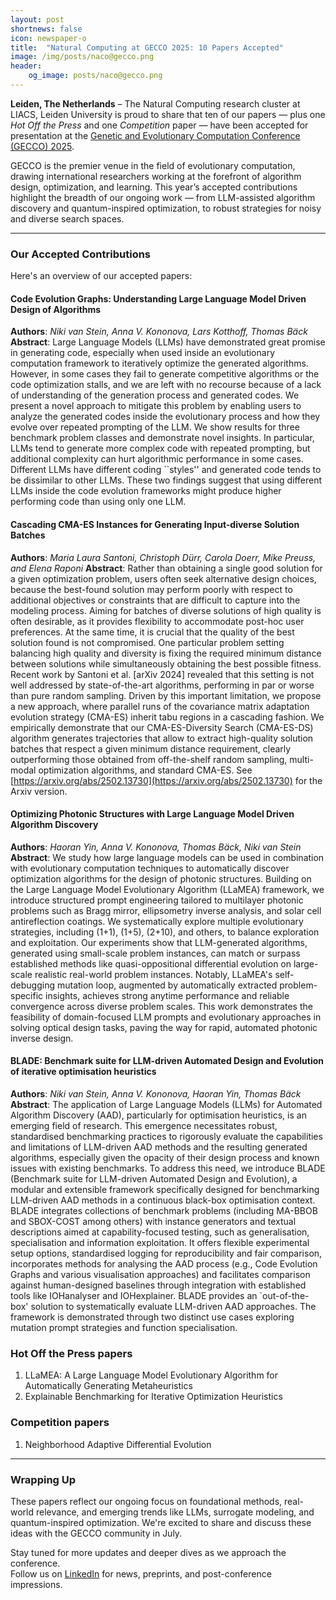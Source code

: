 ```yaml
---
layout: post
shortnews: false
icon: newspaper-o
title:  "Natural Computing at GECCO 2025: 10 Papers Accepted"
image: /img/posts/naco@gecco.png
header:
    og_image: posts/naco@gecco.png
---
```


**Leiden, The Netherlands** – The Natural Computing research cluster at LIACS, Leiden University is proud to share that ten of our papers — plus one *Hot Off the Press* and one *Competition* paper — have been accepted for presentation at the [Genetic and Evolutionary Computation Conference (GECCO) 2025](https://gecco-2025.sigevo.org/HomePage).

GECCO is the premier venue in the field of evolutionary computation, drawing international researchers working at the forefront of algorithm design, optimization, and learning. This year’s accepted contributions highlight the breadth of our ongoing work — from LLM-assisted algorithm discovery and quantum-inspired optimization, to robust strategies for noisy and diverse search spaces.

---

### Our Accepted Contributions

Here's an overview of our accepted papers:


#### Code Evolution Graphs: Understanding Large Language Model Driven Design of Algorithms

**Authors**: _Niki van Stein, Anna V. Kononova, Lars Kotthoff, Thomas Bäck_
**Abstract**: Large Language Models (LLMs) have demonstrated great promise in generating code, especially when used inside an evolutionary computation framework to iteratively optimize the generated algorithms. However, in some cases they fail to generate competitive algorithms or the code optimization stalls, and we are left with no recourse because of a lack of understanding of the generation process and generated codes. We present a novel approach to mitigate this problem by enabling users to analyze the generated codes inside the evolutionary process and how they evolve over repeated prompting of the LLM. We show results for three benchmark problem classes and demonstrate novel insights. In particular, LLMs tend to generate more complex code with repeated prompting, but additional complexity can hurt algorithmic performance in some cases. Different LLMs have different coding ``styles'' and generated code tends to be dissimilar to other LLMs. These two findings suggest that using different LLMs inside the code evolution frameworks might produce higher performing code than using only one LLM.

#### Cascading CMA-ES Instances for Generating Input-diverse Solution Batches

**Authors**: _Maria Laura Santoni, Christoph Dürr, Carola Doerr, Mike Preuss, and Elena Raponi_
**Abstract**: Rather than obtaining a single good solution for a given optimization problem, users often seek alternative design choices, because the best-found solution may perform poorly with respect to additional objectives or constraints that are difficult to capture into the modeling process.
Aiming for batches of diverse solutions of high quality is often desirable, as it provides flexibility to accommodate post-hoc user preferences. At the same time, it is crucial that the quality of the best solution found is not compromised.
One particular problem setting balancing high quality and diversity is fixing the required minimum distance between solutions while simultaneously obtaining the best possible fitness.
Recent work by Santoni et al. [arXiv 2024] revealed that this setting is not well addressed by state-of-the-art algorithms, performing in par or worse than pure random sampling.
Driven by this important limitation, we propose a new approach, where parallel runs of the covariance matrix adaptation evolution strategy (CMA-ES) inherit tabu regions in a cascading fashion.
We empirically demonstrate that our CMA-ES-Diversity Search (CMA-ES-DS) algorithm generates trajectories that allow to extract high-quality solution batches that respect a given minimum distance requirement, clearly outperforming those obtained from off-the-shelf random sampling, multi-modal optimization algorithms, and standard CMA-ES.
See [https://arxiv.org/abs/2502.13730](https://arxiv.org/abs/2502.13730) for the Arxiv version.


#### Optimizing Photonic Structures with Large Language Model Driven Algorithm Discovery

**Authors**: _Haoran Yin, Anna V. Kononova, Thomas Bäck, Niki van Stein_
**Abstract**: We study how large language models can be used in combination with evolutionary computation techniques to automatically discover optimization algorithms for the design of photonic structures. Building on the Large Language Model Evolutionary Algorithm (LLaMEA) framework, we introduce structured prompt engineering tailored to multilayer photonic problems such as Bragg mirror, ellipsometry inverse analysis, and solar cell antireflection coatings. We systematically explore multiple evolutionary strategies, including (1+1), (1+5), (2+10), and others, to balance exploration and exploitation. Our experiments show that LLM-generated algorithms, generated using small-scale problem instances, can match or surpass established methods like quasi-oppositional differential evolution on large-scale realistic real-world problem instances. Notably, LLaMEA's self-debugging mutation loop, augmented by automatically extracted problem-specific insights, achieves strong anytime performance and reliable convergence across diverse problem scales. This work demonstrates the feasibility of domain-focused LLM prompts and evolutionary approaches in solving optical design tasks, paving the way for rapid, automated photonic inverse design.


#### BLADE: Benchmark suite for LLM-driven Automated Design and Evolution of iterative optimisation heuristics

**Authors**: _Niki van Stein, Anna V. Kononova, Haoran Yin, Thomas Bäck_
**Abstract**: The application of Large Language Models (LLMs) for Automated Algorithm Discovery (AAD), particularly for optimisation heuristics, is an emerging field of research. This emergence necessitates robust, standardised benchmarking practices to rigorously evaluate the capabilities and limitations of LLM-driven AAD methods and the resulting generated algorithms, especially given the opacity of their design process and known issues with existing benchmarks. To address this need, we introduce BLADE (Benchmark suite for LLM-driven Automated Design and Evolution), a modular and extensible framework specifically designed for benchmarking LLM-driven AAD methods in a continuous black-box optimisation context. BLADE integrates collections of benchmark problems (including MA-BBOB and SBOX-COST among others) with instance generators and textual descriptions aimed at capability-focused testing, such as generalisation, specialisation and information exploitation. It offers flexible experimental setup options, standardised logging for reproducibility and fair comparison, incorporates methods for analysing the AAD process (e.g., Code Evolution Graphs and various visualisation approaches) and facilitates comparison against human-designed baselines through integration with established tools like IOHanalyser and IOHexplainer. BLADE provides an `out-of-the-box' solution to systematically evaluate LLM-driven AAD approaches. The framework is demonstrated through two distinct use cases exploring mutation prompt strategies and function specialisation.


### Hot Off the Press papers

1. LLaMEA: A Large Language Model Evolutionary Algorithm for Automatically Generating Metaheuristics
2. Explainable Benchmarking for Iterative Optimization Heuristics

### Competition papers

1. Neighborhood Adaptive Differential Evolution

---

### Wrapping Up

These papers reflect our ongoing focus on foundational methods, real-world relevance, and emerging trends like LLMs, surrogate modeling, and quantum-inspired optimization. We're excited to share and discuss these ideas with the GECCO community in July.

Stay tuned for more updates and deeper dives as we approach the conference.  
Follow us on <a href="https://linkedin.com/company/naco-liacs/" target="_blank">LinkedIn</a> for news, preprints, and post-conference impressions.
